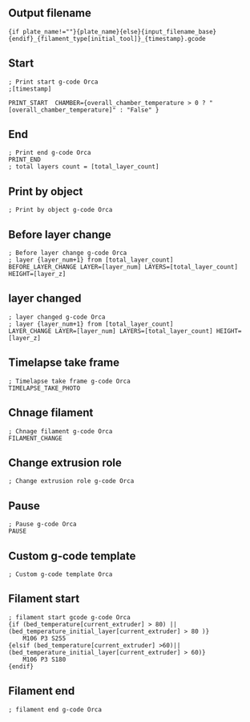 ## Output filename
```
{if plate_name!=""}{plate_name}{else}{input_filename_base}{endif}_{filament_type[initial_tool]}_{timestamp}.gcode
```

## Start
```
; Print start g-code Orca
;[timestamp]

PRINT_START  CHAMBER={overall_chamber_temperature > 0 ? "[overall_chamber_temperature]" : "False" }  
```
## End
```
; Print end g-code Orca
PRINT_END
; total layers count = [total_layer_count]
```
## Print by object
```
; Print by object g-code Orca
```
## Before layer change
```
; Before layer change g-code Orca
; layer {layer_num+1} from [total_layer_count]
BEFORE_LAYER_CHANGE LAYER=[layer_num] LAYERS=[total_layer_count] HEIGHT=[layer_z]
```

## layer changed
```
; layer changed g-code Orca
; layer {layer_num+1} from [total_layer_count]
LAYER_CHANGE LAYER=[layer_num] LAYERS=[total_layer_count] HEIGHT=[layer_z]
```

## Timelapse take frame
```
; Timelapse take frame g-code Orca
TIMELAPSE_TAKE_PHOTO
```

## Chnage filament
```
; Chnage filament g-code Orca
FILAMENT_CHANGE
```
## Change extrusion role
```
; Change extrusion role g-code Orca
```
## Pause
```
; Pause g-code Orca
PAUSE
```

## Custom g-code template
```
; Custom g-code template Orca
```

## Filament start
```
; filament start gcode g-code Orca
{if (bed_temperature[current_extruder] > 80) ||(bed_temperature_initial_layer[current_extruder] > 80 )}
    M106 P3 S255
{elsif (bed_temperature[current_extruder] >60)||(bed_temperature_initial_layer[current_extruder] > 60)}
    M106 P3 S180
{endif}
```

## Filament end
```
; filament end g-code Orca
```
